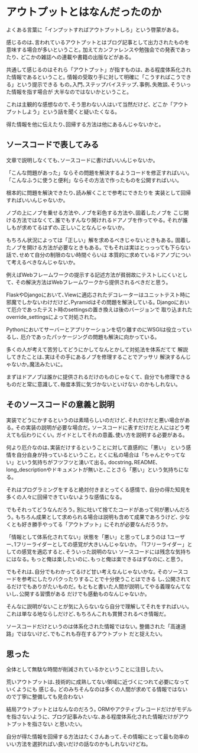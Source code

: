 アウトプットとはなんだったのか
==============================

よくある言葉に「インプットすればアウトプットしろ」という啓蒙がある｡

感じるのは､言われているアウトプットとはブログ記事として出力されたものを
意味する場合が多いということ｡
加えてカンファレンスや勉強会での発表であったり､
どこかの雑誌への連載や書籍の出版などがある｡

共通して感じるのはそれら「アウトプット」が指すものは､
ある程度体系化された情報であるということ｡
情報の受取り手に対して明確に「こうすればこうできる」という提示できる
もの｡入門､ステップバイステップ､事例､失敗談､そういった情報を指す場合が
大半なのではないかということ｡

これは主観的な感想なので､そう思わない人はいて当然だけど､
どこか「アウトプットしよう」という話を聞くと疑いたくなる｡

得た情報を他に伝えたり､回帰する方法は他にあるんじゃないかと｡

ソースコードで表してみる
------------------------

文章で説明しなくても､ソースコードに書けばいいんじゃないか｡

「こんな問題があった」ならその問題を解決するようコードを修正すればいい｡
「こんなふうに使うと便利」ならその方法で作ったものを公開すればいい｡

根本的に問題を解決できたり､読み解くことで参考にできたりを
実装として回帰すればいいんじゃないか｡

ノブの上にノブを乗せる方法や､ノブを彩色する方法や､固着したノブを
こじ開ける方法ではなくて､誰でもすんなり開けれるドアノブを作ってやる｡
それが誰しもが求めてるはずの､正しいことなんじゃないか｡

もちろん状況によっては「正しい」解を求めるべきじゃないときもある｡
固着したノブを開ける方法が必要なときもある｡
でもそれは実はとっっっても下らない話で､せめて自分の制限のない時間ぐらいは
本質的に求めているドアノブについて考えるべきなんじゃないか｡

例えばWebフレームワークの提示する記述方法が貧弱故にテストしにくいとして､
その解決方法はWebフレームワークから提供されるべきだと思う｡

FlaskやDjangoにおいて､Viewに適応されたデコレーターはユニットテスト時に
邪魔でしかないわけだけど､Pyramidはその問題を解決している｡
Djangoにおいて厄介であったテスト時のsettingsの置き換えは後のバージョンで
取り込まれたoverride\_settingsによって対処された｡

Pythonにおいてサーバーとアプリケーションを切り離すのにWSGIは役立っているし､
厄介であったパッケージングの問題も解決に向かっている｡

多くの人が考えて苦労してどうにかしてなんとかして対処法を体系だてて
解説してきたことは､実はその手にあるノブを修理することでアッサリ
解決するんじゃないか｡魔法みたいに｡

まずはドアノブは誰かに提供されるだけのものじゃなくて､
自分でも修理できるものだと常に意識して､毎度本質に気づかないといけない
のかもしれない｡

そのソースコードの意義と説明
----------------------------

実装でどうにかするというのは素晴らしいのだけど､それだけだと悪い場合がある｡
その実装の説明が必要な場合だ｡
ソースコードに表すだけだと人にはどう考えても伝わりにくい｡
ガイドとしてそれの意義､使い方を説明する必要がある｡

何より厄介なのは､実装だけするということに対して直感的に「悪い」
という感情を自分自身が持っているということ｡
とくに私の場合は「ちゃんとやってない」という気持ちがフツフツと湧いて出る｡
docstring､README､long\_descriptionやドキュメントが無いと､ことさら「悪い」という気持ちになる｡

それはプログラミングをすると絶対付きまとってくる感情で､
自分の得た知見を多くの人々に回帰できていないような感情になる｡

でもそれってどうなんだろう｡
別に吐いて捨てたコードがあって何が悪いんだろう｡
もちろん成果として求められる場合は説明も含めて成果であろうけど､
少なくとも好き勝手やってる「アウトプット」にそれが必要なんだろうか｡

「情報として体系化されてない」状態を「悪い」と思ってしまうのは
1ユーザー､1フリーライダーとしての感覚が大きいんじゃないか｡
「1フリーライダー」としての感覚を適応すると､そういった説明のない
ソースコードには残念な気持ちにはなる｡
もっと俺は楽したいのに､もっと俺は楽できるはずなのに､と思う｡

でもそれは､自分でもわかってるけど甘い考えなんじゃないかな｡
そのソースコードを参考にしたりパクったりすることで十分使うことはできる
し､公開されてるだけでもありがたいものだ｡
もともと書いた人間が説明してやる義理なんてないし､公開する習慣がある
だけでも感動ものなんじゃないか｡

そんなに説明がないことが気に入らないなら自分で理解してそれをすればいい｡
これは単なる地ならしだけど､もちろんこれも賞賛されるべき情報だ｡

ソースコードだけというのは体系化された情報ではない｡
整備された「高速道路」ではないけど､でもこれも存在するアウトプット
だと捉えたい｡

思った
------

全体として無駄な時間が削減されているかということに注目したい｡

荒いアウトプットは､技術的に成熟してない領域に近づくにつれて必要になっていくようにも
感じる｡
どのみちそんなのは多くの人間が求めてる情報ではないので丁寧に整備しても見合わない

結局アウトプットとはなんなのだろう｡
ORMやアクティブレコードだけがモデルを指さないように､
ブログ記事みたいな､ある程度体系化された情報だけがアウトプットを指さない
と思いたい｡

自分が得た情報を回帰する方法はたくさんあって､その情報にとって最も効率の
いい方法を選択ればい良いだけの話なのかもしれないけどね｡

